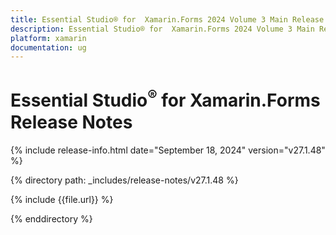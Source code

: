 ```yaml
---
title: Essential Studio® for  Xamarin.Forms 2024 Volume 3 Main Release Release Notes  
description: Essential Studio® for  Xamarin.Forms 2024 Volume 3 Main Release Release Notes  
platform: xamarin
documentation: ug
---
```


# Essential Studio<sup>®</sup> for  Xamarin.Forms  Release Notes  

{% include release-info.html date="September 18, 2024"  version="v27.1.48" %}

{% directory path: _includes/release-notes/v27.1.48 %}

{% include {{file.url}} %}

{% enddirectory %}